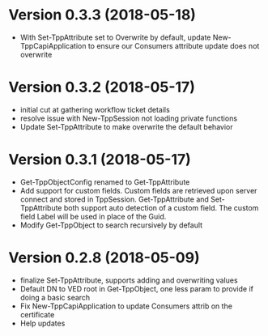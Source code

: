 # Version 0.3.3 (2018-05-18)
- With Set-TppAttribute set to Overwrite by default, update New-TppCapiApplication to ensure our Consumers attribute update does not overwrite

# Version 0.3.2 (2018-05-17)
- initial cut at gathering workflow ticket details 
- resolve issue with New-TppSession not loading private functions 
- Update Set-TppAttribute to make overwrite the default behavior

# Version 0.3.1 (2018-05-17)
- Get-TppObjectConfig renamed to Get-TppAttribute 
- Add support for custom fields. Custom fields are retrieved upon server connect and stored in TppSession. 
Get-TppAttribute and Set-TppAttribute both support auto detection of a custom field. The custom field Label will be used in place of the Guid. 
- Modify Get-TppObject to search recursively by default 

# Version 0.2.8 (2018-05-09)
- finalize Set-TppAttribute, supports adding and overwriting values 
- Default DN to VED root in Get-TppObject, one less param to provide if doing a basic search 
- Fix New-TppCapiApplication to update Consumers attrib on the certificate 
- Help updates